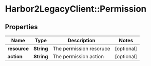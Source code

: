 # Harbor2LegacyClient::Permission

## Properties
Name | Type | Description | Notes
------------ | ------------- | ------------- | -------------
**resource** | **String** | The permission resoruce | [optional] 
**action** | **String** | The permission action | [optional] 


